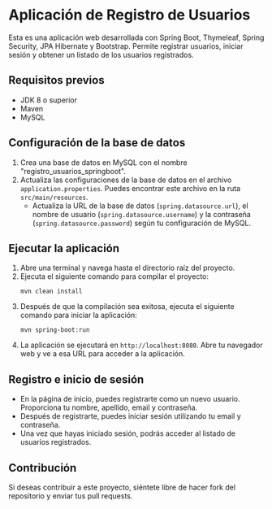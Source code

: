 
# Aplicación de Registro de Usuarios

Esta es una aplicación web desarrollada con Spring Boot, Thymeleaf, Spring Security, JPA Hibernate y Bootstrap. Permite registrar usuarios, iniciar sesión y obtener un listado de los usuarios registrados.

## Requisitos previos

- JDK 8 o superior
- Maven
- MySQL

## Configuración de la base de datos

1. Crea una base de datos en MySQL con el nombre "registro_usuarios_springboot".
2. Actualiza las configuraciones de la base de datos en el archivo `application.properties`. Puedes encontrar este archivo en la ruta `src/main/resources`.
    - Actualiza la URL de la base de datos (`spring.datasource.url`), el nombre de usuario (`spring.datasource.username`) y la contraseña (`spring.datasource.password`) según tu configuración de MySQL.

## Ejecutar la aplicación

1. Abre una terminal y navega hasta el directorio raíz del proyecto.
2. Ejecuta el siguiente comando para compilar el proyecto:
   ```
   mvn clean install
   ```
3. Después de que la compilación sea exitosa, ejecuta el siguiente comando para iniciar la aplicación:
   ```
   mvn spring-boot:run
   ```
4. La aplicación se ejecutará en `http://localhost:8080`. Abre tu navegador web y ve a esa URL para acceder a la aplicación.

## Registro e inicio de sesión

- En la página de inicio, puedes registrarte como un nuevo usuario. Proporciona tu nombre, apellido, email y contraseña.
- Después de registrarte, puedes iniciar sesión utilizando tu email y contraseña.
- Una vez que hayas iniciado sesión, podrás acceder al listado de usuarios registrados.

## Contribución

Si deseas contribuir a este proyecto, siéntete libre de hacer fork del repositorio y enviar tus pull requests.